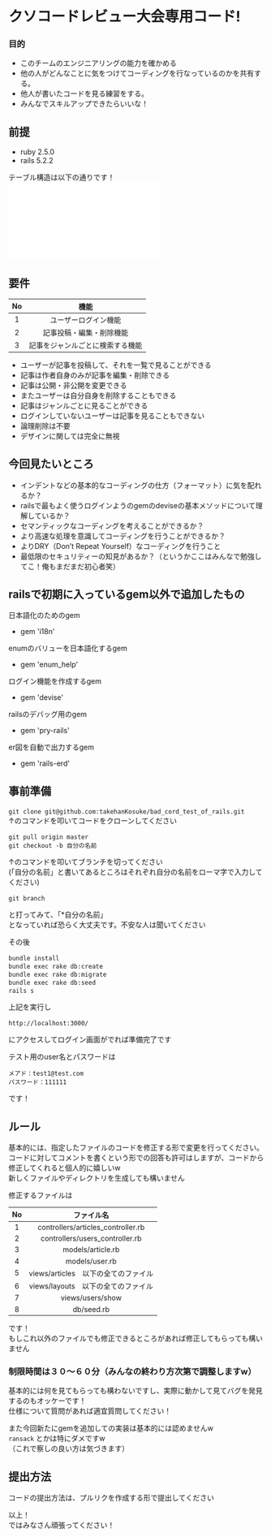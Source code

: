 # クソコードレビュー大会専用コード!
### 目的
- このチームのエンジニアリングの能力を確かめる  
- 他の人がどんなことに気をつけてコーディングを行なっているのかを共有する。  
- 他人が書いたコードを見る練習をする。  
- みんなでスキルアップできたらいいな！  

## 前提
- ruby 2.5.0  
- rails 5.2.2  

テーブル構造は以下の通りです！  
![テーブル構造](erd.pdf)  

## 要件
| No | 機能 |
|:------:|:------:|
| 1 | ユーザーログイン機能 |
| 2 | 記事投稿・編集・削除機能 |
| 3 | 記事をジャンルごとに検索する機能 |

 - ユーザーが記事を投稿して、それを一覧で見ることができる  
 - 記事は作者自身のみが記事を編集・削除できる  
 - 記事は公開・非公開を変更できる  
 - またユーザーは自分自身を削除することもできる  
 - 記事はジャンルごとに見ることができる  
 - ログインしていないユーザーは記事を見ることもできない  
 - 論理削除は不要  
 - デザインに関しては完全に無視  

## 今回見たいところ
 - インデントなどの基本的なコーディングの仕方（フォーマット）に気を配れるか？  
 - railsで最もよく使うログインようのgemのdeviseの基本メソッドについて理解しているか？  
 - セマンティックなコーディングを考えることができるか？  
 - より高速な処理を意識してコーディングを行うことができるか？  
 - よりDRY（Don’t Repeat Yourself）なコーディングを行うこと
 - 最低限のセキュリティーの知見があるか？（というかここはみんなで勉強してこ！俺もまだまだ初心者笑）  

## railsで初期に入っているgem以外で追加したもの
日本語化のためのgem  
- gem 'i18n'  

enumのバリューを日本語化するgem    
- gem 'enum_help'  

ログイン機能を作成するgem  
- gem 'devise'  

railsのデバッグ用のgem  
- gem 'pry-rails'  

er図を自動で出力するgem  
- gem 'rails-erd'  

## 事前準備
```git clone git@github.com:takehanKosuke/bad_cord_test_of_rails.git```  
↑のコマンドを叩いてコードをクローンしてください  

```
git pull origin master  
git checkout -b 自分の名前
```
↑のコマンドを叩いてブランチを切ってください  
(「自分の名前」と書いてあるところはそれぞれ自分の名前をローマ字で入力してください)  
```
git branch
```
と打ってみて、「*自分の名前」  
となっていれば恐らく大丈夫です。不安な人は聞いてください

その後

```
bundle install
bundle exec rake db:create
bundle exec rake db:migrate
bundle exec rake db:seed
rails s
```

上記を実行し

```
http://localhost:3000/
```

にアクセスしてログイン画面がでれば準備完了です  

テスト用のuser名とパスワードは
```
メアド：test1@test.com  
パスワード：111111
```

です！

## ルール
基本的には、指定したファイルのコードを修正する形で変更を行ってください。  
コードに対してコメントを書くという形での回答も許可はしますが、コードから修正してくれると個人的に嬉しいw  
新しくファイルやディレクトリを生成しても構いません  


修正するファイルは  

| No | ファイル名 |
|:------:|:------:|
| 1 | controllers/articles_controller.rb |
| 2 | controllers/users_controller.rb |
| 3 | models/article.rb |
| 4 | models/user.rb |
| 5 | views/articles　以下の全てのファイル |
| 6 | views/layouts　以下の全てのファイル |
| 7 | views/users/show |
| 8 | db/seed.rb|

です！  
もしこれ以外のファイルでも修正できるところがあれば修正してもらっても構いません

### 制限時間は３０〜６０分（みんなの終わり方次第で調整しますw）
基本的には何を見てもらっても構わないですし、実際に動かして見てバグを発見するのもオッケーです！  
仕様について質問があれば適宜質問してください！  

また今回新たにgemを追加しての実装は基本的には認めませんw  
```ransack``` とかは特にダメですw  
（これで察しの良い方は気づきます）


## 提出方法
コードの提出方法は、プルリクを作成する形で提出してください


以上！  
ではみなさん頑張ってください！
